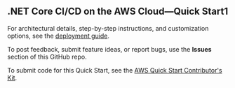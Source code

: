 ## .NET Core CI/CD on the AWS Cloud—Quick Start1

For architectural details, step-by-step instructions, and customization options, see the [deployment guide](https://fwd.aws/yewap).

To post feedback, submit feature ideas, or report bugs, use the **Issues** section of this GitHub repo. 

To submit code for this Quick Start, see the [AWS Quick Start Contributor's Kit](https://aws-quickstart.github.io/).

